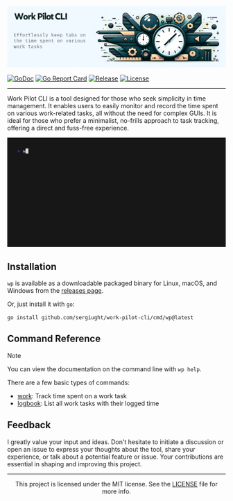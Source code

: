 ![Work Pilot CLI Banner](assets/work-pilot-banner.jpg)

[![GoDoc](https://pkg.go.dev/badge/github.com/sergiught/work-pilot-cli.svg)](https://pkg.go.dev/github.com/sergiught/work-pilot-cli)
[![Go Report Card](https://goreportcard.com/badge/github.com/sergiught/work-pilot-cli?style=flat-square)](https://goreportcard.com/report/github.com/sergiught/work-pilot-cli)
[![Release](https://img.shields.io/github/v/release/sergiught/work-pilot-cli?logo=github&include_prereleases&style=flat-square)](https://github.com/sergiught/work-pilot-cli/releases)
[![License](https://img.shields.io/github/license/sergiught/work-pilot-cli.svg?logo=github&style=flat-square)](https://github.com/sergiught/work-pilot-cli/blob/main/LICENSE.md)

---

Work Pilot CLI is a tool designed for those who seek simplicity in time management. It enables users to easily monitor
and record the time spent on various work-related tasks, all without the need for complex GUIs. It is ideal for those
who prefer a minimalist, no-frills approach to task tracking, offering a direct and fuss-free experience.

![Work Pilot CLI Demo](assets/demo.gif)

## Installation

`wp` is available as a downloadable packaged binary for Linux, macOS, and Windows from the [releases page](https://github.com/sergiught/work-pilot-cli/releases).

Or, just install it with `go`:

```shell
go install github.com/sergiught/work-pilot-cli/cmd/wp@latest
```

## Command Reference

> [!NOTE]
> You can view the documentation on the command line with `wp help`.

There are a few basic types of commands:

- [work](): Track time spent on a work task
- [logbook](): List all work tasks with their logged time

## Feedback

I greatly value your input and ideas. Don't hesitate to initiate a discussion or open an issue to express your thoughts
about the tool, share your experience, or talk about a potential feature or issue. Your contributions are essential in
shaping and improving this project.

---

<p align="center">
This project is licensed under the MIT license.
See the <a href="https://github.com/sergiught/work-pilot-cli/blob/main/LICENSE">LICENSE</a> file for more info.
</p>
